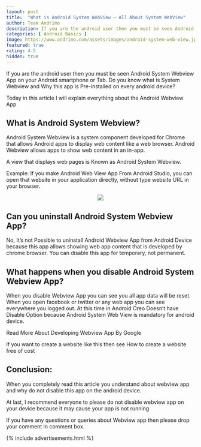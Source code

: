 ```yaml
---
layout: post
title:  "What is Android System WebView – All About System WebView"
author: Team Andrimo
description: If you are the android user then you must be seen Android System Webview App on your Android smartphone or Tab
categories: [ Android Basics ]
image: https://www.andrimo.com/assets/images/android-system-web-view.jpg
featured: true
rating: 4.5
hidden: true
---
```


If you are the android user then you must be seen Android System Webview App on your Android smartphone or Tab. Do you know what is System Webview and Why this app is Pre-installed on every android device?

Today in this article I will explain everything about the Android Webview App

## What is Android System Webview?

Android System Webview is a system component developed for Chrome that allows Android apps to display web content like a web browser. Android Webview allows apps to show web content in an in-app.

A view that displays web pages is Known as Android System Webview.

Example: If you make Android Web View App From Android Studio, you can open that website in your application directly, without type website URL in your browser.

<p align="center">
  <img src="https://www.andrimo.com/assets/images/what-is-android-system-webview.jpg">
</p>

## Can you uninstall Android System Webview App?

No, It’s not Possible to uninstall Android Webview App from Android Device because this app allows showing web app content that is developed by chrome browser. You can disable this app for temporary, not permanent.

## What happens when you disable Android System Webview App?

When you disable Webview App you can see you all app data will be reset. When you open facebook or twitter or any web app you can see everywhere you logged out. At this time in Android Oreo Doesn’t have Disable Option because Android System Web View is mandatory for android device.

Read More About Developing Webview App By Google

If you want to create a website like this then see How to create a website free of cost

## Conclusion:

When you completely read this article you understand about webview app and why do not disable this app on the android device.

At last, I recommend everyone to please do not disable webview app on your device because it may cause your app is not running

If you have any questions or queries about Webview app then please drop your comment in comment box.

{% include advertisements.html %}
